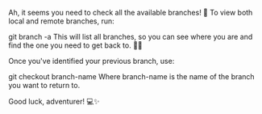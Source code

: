 Ah, it seems you need to check all the available branches! 🧭 To view both local and remote branches, run:

git branch -a
This will list all branches, so you can see where you are and find the one you need to get back to. 🏃‍♂️

Once you've identified your previous branch, use:

git checkout branch-name
Where branch-name is the name of the branch you want to return to.

Good luck, adventurer! 💻✨
